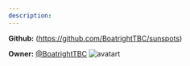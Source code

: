 ```yaml
---
description: 
---
```



**Github:** (https://github.com/BoatrightTBC/sunspots)

**Owner:** [@BoatrightTBC](https://github.com/BoatrightTBC) ![avatart](https://avatars2.githubusercontent.com/u/20006248?v=4)

